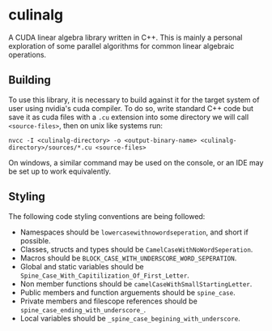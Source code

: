 # culinalg

A CUDA linear algebra library written in C++. This is mainly a personal exploration of some parallel
algorithms for common linear algebraic operations.

## Building

To use this library, it is necessary to build against it for the target system of user using nvidia's 
cuda compiler. To do so, write standard C++ code but save it as cuda files with a `.cu` extension
into some directory we will call `<source-files>`, then on unix like systems run:

```
nvcc -I <culinalg-directory> -o <output-binary-name> <culinalg-directory>/sources/*.cu <source-files>
```

On windows, a similar command may be used on the console, or an IDE may be set up to work
equivalently.

## Styling

The following code styling conventions are being followed:

* Namespaces should be `lowercasewithnowordseperation`, and short if possible.
* Classes, structs and types should be `CamelCaseWithNoWordSeperation`.
* Macros should be `BLOCK_CASE_WITH_UNDERSCORE_WORD_SEPERATION`.
* Global and static variables should be `Spine_Case_With_Capitilization_Of_First_Letter`.
* Non member functions should be `camelCaseWithSmallStartingLetter`.
* Public members and function arguements should be `spine_case`.
* Private members and filescope references should be `spine_case_ending_with_underscore_`.
* Local variables should be `_spine_case_begining_with_underscore`.
